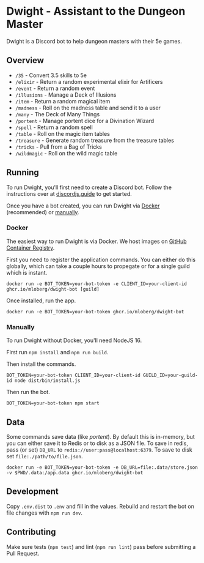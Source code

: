 # Dwight - Assistant to the Dungeon Master

Dwight is a Discord bot to help dungeon masters with their 5e games.

## Overview

* `/35` - Convert 3.5 skills to 5e
* `/elixir` - Return a random experimental elixir for Artificers
* `/event` - Return a random event
* `/illusions` - Manage a Deck of Illusions
* `/item` - Return a random magical item
* `/madness` - Roll on the madness table and send it to a user
* `/many` - The Deck of Many Things
* `/portent` - Manage portent dice for a Divination Wizard
* `/spell` - Return a random spell
* `/table` - Roll on the magic item tables
* `/treasure` - Generate random treasure from the treasure tables
* `/tricks` - Pull from a Bag of Tricks
* `/wildmagic` - Roll on the wild magic table

## Running

To run Dwight, you'll first need to create a Discord bot. Follow the instructions
over at [discordjs.guide](https://discordjs.guide/preparations/setting-up-a-bot-application.html#creating-your-bot)
to get started.

Once you have a bot created, you can run Dwight via [Docker](#docker) (recommended)
or [manually](#manually).

### Docker

The easiest way to run Dwight is via Docker. We host images on
[GitHub Container Registry](https://github.com/users/mloberg/packages/container/package/dwight-bot).

First you need to register the application commands. You can either do this globally,
which can take a couple hours to propegate or for a single guild which is instant.

    docker run -e BOT_TOKEN=your-bot-token -e CLIENT_ID=your-client-id ghcr.io/mloberg/dwight-bot [guild]

Once installed, run the app.

    docker run -e BOT_TOKEN=your-bot-token ghcr.io/mloberg/dwight-bot

### Manually

To run Dwight without Docker, you'll need NodeJS 16.

First run `npm install` and `npm run build`.

Then install the commands.

    BOT_TOKEN=your-bot-token CLIENT_ID=your-client-id GUILD_ID=your-guild-id node dist/bin/install.js

Then run the bot.

    BOT_TOKEN=your-bot-token npm start

## Data

Some commands save data (like _portent_). By default this is in-memory, but you
can either save it to Redis or to disk as a JSON file. To save in redis, pass
(or set) `DB_URL` to `redis://user:pass@localhost:6379`. To save to disk set
`file:./path/to/file.json`.

    docker run -e BOT_TOKEN=your-bot-token -e DB_URL=file:.data/store.json -v $PWD/.data:/app.data ghcr.io/mloberg/dwight-bot

## Development

Copy `.env.dist` to `.env` and fill in the values. Rebuild and restart the bot
on file changes with `npm run dev`.

## Contributing

Make sure tests (`npm test`) and lint (`npm run lint`) pass before submitting a
Pull Request.
